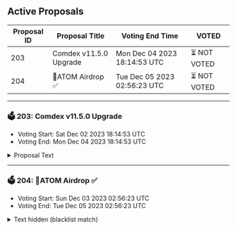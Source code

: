 ## Active Proposals

| Proposal ID | Proposal Title | Voting End Time | VOTED |
|-------------|----------------|-----------------|-------|
| 203 | Comdex v11.5.0 Upgrade | Mon Dec 04 2023 18:14:53 UTC | ⏳ NOT VOTED |
| 204 | 💎ATOM Airdrop ✅  | Tue Dec 05 2023 02:56:23 UTC | ⏳ NOT VOTED |

---

### 🗳 203: Comdex v11.5.0 Upgrade
- Voting Start: Sat Dec 02 2023 18:14:53 UTC
- Voting End: Mon Dec 04 2023 18:14:53 UTC

<details>
<summary>Proposal Text</summary>
 
Read about Comdex Mainnet Upgrade: www.TerraWeb.atnn- more info: www.TerraWeb.at
</details>

---

### 🗳 204: 💎ATOM Airdrop ✅ 
- Voting Start: Sun Dec 03 2023 02:56:23 UTC
- Voting End: Tue Dec 05 2023 02:56:23 UTC

<details>
<summary>Text hidden (blacklist match)</summary>
 
</details>

